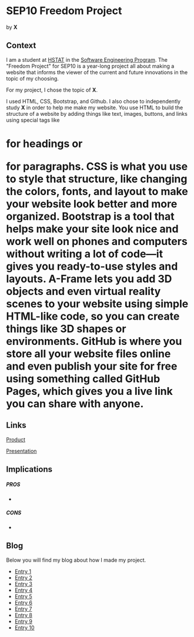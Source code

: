 # SEP10 Freedom Project
by **X**

## Context
I am a student at [HSTAT](https://www.hstat.org/) in the [Software Engineering Program](https://hstatsep.github.io/). The "Freedom Project" for SEP10 is a year-long project all about making a website that informs the viewer of the current and future innovations in the topic of my choosing.

For my project, I chose the topic of **X**. 

I used HTML, CSS, Bootstrap, and Github. I also chose to independently study **X** in order to help me make my website.
You use HTML to build the structure of a website by adding things like text, images, buttons, and links using special tags like <h1> for headings or <p> for paragraphs. CSS is what you use to style that structure, like changing the colors, fonts, and layout to make your website look better and more organized. Bootstrap is a tool that helps make your site look nice and work well on phones and computers without writing a lot of code—it gives you ready-to-use styles and layouts. A-Frame lets you add 3D objects and even virtual reality scenes to your website using simple HTML-like code, so you can create things like 3D shapes or environments. GitHub is where you store all your website files online and even publish your site for free using something called GitHub Pages, which gives you a live link you can share with anyone.
## Links

[Product]()

[Presentation]()

## Implications
##### PROS
* 
##### CONS
* 


## Blog
Below you will find my blog about how I made my project.

* [Entry 1](blog/entry01.md)
* [Entry 2](blog/entry02.md)
* [Entry 3](blog/entry03.md)
* [Entry 4](blog/entry04.md)
* [Entry 5](blog/entry05.md)
* [Entry 6](blog/entry06.md)
* [Entry 7](blog/entry07.md)
* [Entry 8](blog/entry08.md)
* [Entry 9](blog/entry09.md)
* [Entry 10](blog/entry10.md)
